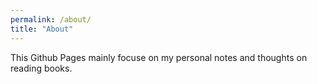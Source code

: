 ```yaml
---
permalink: /about/
title: "About"
---
```


This Github Pages mainly focuse on my personal notes and thoughts on reading books.
